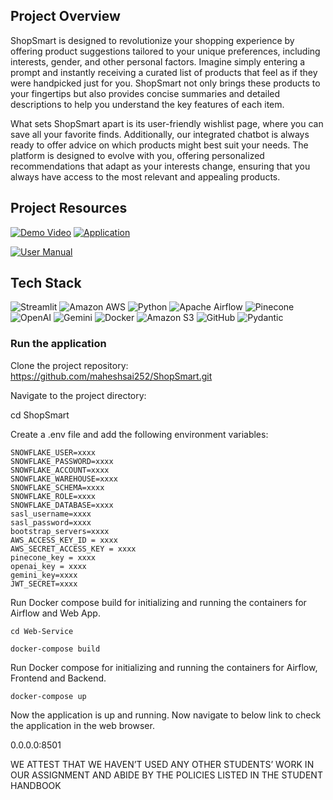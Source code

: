 ## Project Overview
ShopSmart is designed to revolutionize your shopping experience by offering product suggestions tailored to your unique preferences, including interests, gender, and other personal factors. Imagine simply entering a prompt and instantly receiving a curated list of products that feel as if they were handpicked just for you. ShopSmart not only brings these products to your fingertips but also provides concise summaries and detailed descriptions to help you understand the key features of each item.

What sets ShopSmart apart is its user-friendly wishlist page, where you can save all your favorite finds. Additionally, our integrated chatbot is always ready to offer advice on which products might best suit your needs. The platform is designed to evolve with you, offering personalized recommendations that adapt as your interests change, ensuring that you always have access to the most relevant and appealing products.

## Project Resources

[![Demo Video](https://img.shields.io/badge/-Demo%20Video-red?style=for-the-badge)](https://www.youtube.com/watch?v=WFkK3tz0280)
[![Application](https://img.shields.io/badge/-Application-yellow?style=for-the-badge)]()

[![User Manual](https://img.shields.io/badge/-User%20Manual-green?style=for-the-badge)](https://docs.google.com/document/d/15pDnNdHlmCXaaEcZROz4v-op_vVbvMunByE-UpY5CHo/edit?usp=sharing)


## Tech Stack
![Streamlit](https://img.shields.io/badge/Streamlit-FF4B4B?style=for-the-badge&logo=streamlit&logoColor=white)
![Amazon AWS](https://img.shields.io/badge/Amazon_AWS-FF9900?style=for-the-badge&logo=amazon-aws&logoColor=white)
![Python](https://img.shields.io/badge/Python-4B8BBE?style=for-the-badge&logo=python&logoColor=yellow)
![Apache Airflow](https://img.shields.io/badge/Apache_Airflow-00A7E1?style=for-the-badge&logo=apache-airflow&logoColor=white)
![Pinecone](https://img.shields.io/badge/Pinecone-6558F5?style=for-the-badge&logo=pinecone&logoColor=white)
![OpenAI](https://img.shields.io/badge/OpenAI-412991?style=for-the-badge&logo=openai&logoColor=white)
![Gemini](https://img.shields.io/badge/Gemini-purple?style=for-the-badge)
![Docker](https://img.shields.io/badge/Docker-0db7ed?style=for-the-badge&logo=docker&logoColor=white)
![Amazon S3](https://img.shields.io/badge/Amazon_S3-F7CA18?style=for-the-badge&logo=amazon-s3&logoColor=white)
![GitHub](https://img.shields.io/badge/GitHub-100000?style=for-the-badge&logo=github&logoColor=white)
![Pydantic](https://img.shields.io/badge/Pydantic-2D9CDB?style=for-the-badge&logo=pydantic&logoColor=white)

### Run the application

Clone the project repository:
https://github.com/maheshsai252/ShopSmart.git

Navigate to the project directory:

cd ShopSmart

Create a .env file and add the following environment variables:
```
SNOWFLAKE_USER=xxxx
SNOWFLAKE_PASSWORD=xxxx
SNOWFLAKE_ACCOUNT=xxxx
SNOWFLAKE_WAREHOUSE=xxxx
SNOWFLAKE_SCHEMA=xxxx
SNOWFLAKE_ROLE=xxxx
SNOWFLAKE_DATABASE=xxxx
sasl_username=xxxx
sasl_password=xxxx
bootstrap_servers=xxxx
AWS_ACCESS_KEY_ID = xxxx
AWS_SECRET_ACCESS_KEY = xxxx
pinecone_key = xxxx
openai_key = xxxx
gemini_key=xxxx
JWT_SECRET=xxxx
```

Run Docker compose build for initializing and running the containers for Airflow and Web App.

```
cd Web-Service

docker-compose build
```

Run Docker compose for initializing and running the containers for Airflow, Frontend and Backend.

```
docker-compose up
```

Now the application is up and running. Now navigate to below link to check the application in the web browser.

0.0.0.0:8501

WE ATTEST THAT WE HAVEN’T USED ANY OTHER STUDENTS’ WORK IN OUR ASSIGNMENT AND ABIDE BY THE POLICIES LISTED IN THE STUDENT HANDBOOK
